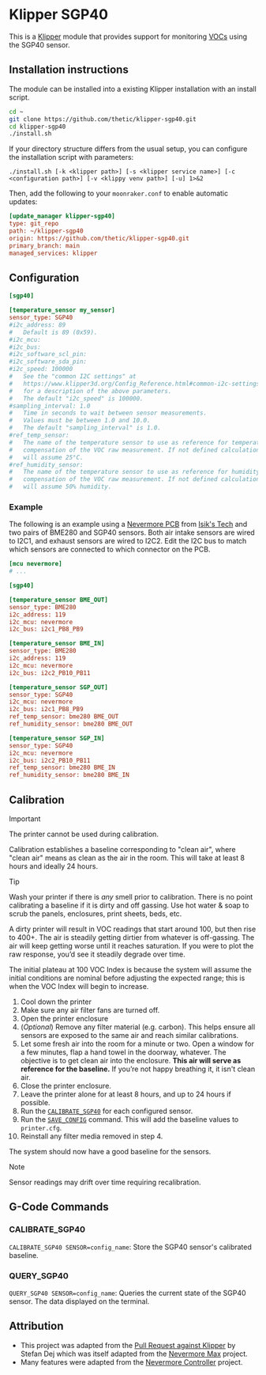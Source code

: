 # Klipper SGP40

This is a [Klipper](https://www.klipper3d.org/) module that provides support for monitoring [VOCs](https://en.wikipedia.org/wiki/Volatile_organic_compound) using the SGP40 sensor.

## Installation instructions

The module can be installed into a existing Klipper installation with an install script.

```sh
cd ~
git clone https://github.com/thetic/klipper-sgp40.git
cd klipper-sgp40
./install.sh
```

If your directory structure differs from the usual setup,
you can configure the installation script with parameters:

```
./install.sh [-k <klipper path>] [-s <klipper service name>] [-c <configuration path>] [-v <klippy venv path>] [-u] 1>&2
```

Then, add the following to your `moonraker.conf` to enable automatic updates:

```ini
[update_manager klipper-sgp40]
type: git_repo
path: ~/klipper-sgp40
origin: https://github.com/thetic/klipper-sgp40.git
primary_branch: main
managed_services: klipper
```

## Configuration

```ini
[sgp40]

[temperature_sensor my_sensor]
sensor_type: SGP40
#i2c_address: 89
#   Default is 89 (0x59).
#i2c_mcu:
#i2c_bus:
#i2c_software_scl_pin:
#i2c_software_sda_pin:
#i2c_speed: 100000
#   See the "common I2C settings" at
#   https://www.klipper3d.org/Config_Reference.html#common-i2c-settings
#   for a description of the above parameters.
#   The default "i2c_speed" is 100000.
#sampling_interval: 1.0
#   Time in seconds to wait between sensor measurements.
#   Values must be between 1.0 and 10.0.
#   The default "sampling_interval" is 1.0.
#ref_temp_sensor:
#   The name of the temperature sensor to use as reference for temperature
#   compensation of the VOC raw measurement. If not defined calculations
#   will assume 25°C.
#ref_humidity_sensor:
#   The name of the temperature sensor to use as reference for humidity
#   compensation of the VOC raw measurement. If not defined calculations
#   will assume 50% humidity.
```

### Example

The following is an example using a [Nevermore PCB](https://github.com/xbst/Nevermore-PCB/tree/master)
from [Isik's Tech](https://store.isiks.tech/collections/nevermore-electronics) and two pairs of BME280 and SGP40 sensors.
Both air intake sensors are wired to I2C1, and exhaust sensors are wired to I2C2.
Edit the I2C bus to match which sensors are connected to which connector on the PCB.

```ini
[mcu nevermore]
# ...

[sgp40]

[temperature_sensor BME_OUT]
sensor_type: BME280
i2c_address: 119
i2c_mcu: nevermore
i2c_bus: i2c1_PB8_PB9

[temperature_sensor BME_IN]
sensor_type: BME280
i2c_address: 119
i2c_mcu: nevermore
i2c_bus: i2c2_PB10_PB11

[temperature_sensor SGP_OUT]
sensor_type: SGP40
i2c_mcu: nevermore
i2c_bus: i2c1_PB8_PB9
ref_temp_sensor: bme280 BME_OUT
ref_humidity_sensor: bme280 BME_OUT

[temperature_sensor SGP_IN]
sensor_type: SGP40
i2c_mcu: nevermore
i2c_bus: i2c2_PB10_PB11
ref_temp_sensor: bme280 BME_IN
ref_humidity_sensor: bme280 BME_IN
```

## Calibration

> [!IMPORTANT]
> The printer cannot be used during calibration.

Calibration establishes a baseline corresponding to "clean air", where "clean air" means as clean as the air in the room.
This will take at least 8 hours and ideally 24 hours.

> [!TIP]
> Wash your printer if there is _any_ smell prior to calibration.
> There is no point calibrating a baseline if it is dirty and off gassing.
> Use hot water & soap to scrub the panels, enclosures, print sheets, beds, etc.
>
> A dirty printer will result in VOC readings that start around 100, but then rise to 400+.
> The air is steadily getting dirtier from whatever is off-gassing.
> The air will keep getting worse until it reaches saturation.
> If you were to plot the raw response, you’d see it steadily degrade over time.
>
> The initial plateau at 100 VOC Index is because the system will assume the initial conditions are nominal before adjusting the expected range;
> this is when the VOC Index will begin to increase.

1. Cool down the printer
2. Make sure any air filter fans are turned off.
3. Open the printer enclosure
4. (_Optional_) Remove any filter material (e.g. carbon).
   This helps ensure all sensors are exposed to the same air and reach similar calibrations.
5. Let some fresh air into the room for a minute or two.
   Open a window for a few minutes, flap a hand towel in the doorway, whatever.
   The objective is to get clean air into the enclosure.
   **This air will serve as reference for the baseline.**
   If you’re not happy breathing it, it isn't clean air.
6. Close the printer enclosure.
7. Leave the printer alone for at least 8 hours, and up to 24 hours if possible.
8. Run the [`CALIBRATE_SGP40`](#CALIBRATE_SGP40) for each configured sensor.
9. Run the [`SAVE_CONFIG`](https://www.klipper3d.org/G-Codes.html#save_config) command.
   This will add the baseline values to `printer.cfg`.
10. Reinstall any filter media removed in step 4.

The system should now have a good baseline for the sensors.

> [!NOTE]
> Sensor readings may drift over time requiring recalibration.

## G-Code Commands

### CALIBRATE_SGP40

`CALIBRATE_SGP40 SENSOR=config_name`:
Store the SGP40 sensor's calibrated baseline.

### QUERY_SGP40

`QUERY_SGP40 SENSOR=config_name`:
Queries the current state of the SGP40 sensor.
The data displayed on the terminal.

## Attribution

- This project was adapted from the [Pull Request against Klipper](https://github.com/Klipper3d/klipper/pull/6738) by Stefan Dej
  which was itself adapted from the [Nevermore Max](https://github.com/nevermore3d/Nevermore_Max) project.
- Many features were adapted from the [Nevermore Controller](https://github.com/SanaaHamel/nevermore-controller) project.
